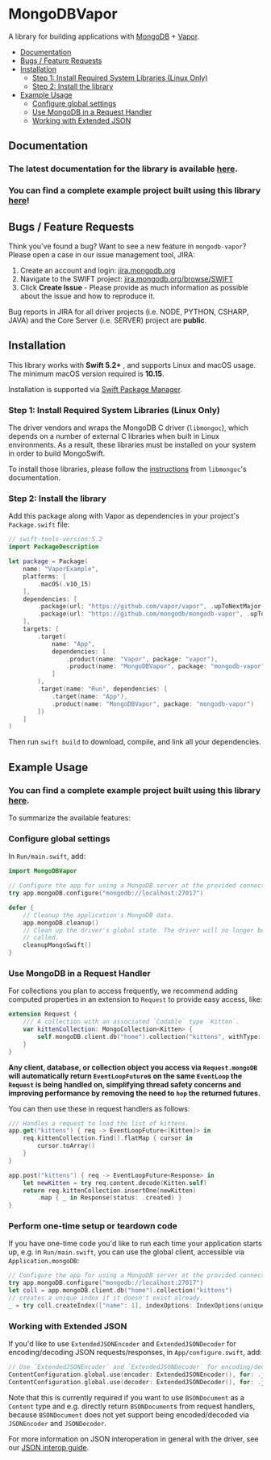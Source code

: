 # MongoDBVapor
A library for building applications with [MongoDB](https://www.mongodb.com/) + [Vapor](https://vapor.codes/).

- [Documentation](#documentation)
- [Bugs / Feature Requests](#bugs---feature-requests)
- [Installation](#installation)
  * [Step 1: Install Required System Libraries (Linux Only)](#step-1--install-required-system-libraries--linux-only-)
  * [Step 2: Install the library](#step-2--install-the-library)
- [Example Usage](#example-usage)
  * [Configure global settings](#configure-global-settings)
  * [Use MongoDB in a Request Handler](#use-mongodb-in-a-request-handler)
  * [Working with Extended JSON](#working-with-extended-json)

## Documentation
### The latest documentation for the library is available [here](https://mongodb.github.io/mongodb-vapor/).

### You can find a complete example project built using this library [here](https://github.com/mongodb/mongo-swift-driver/tree/main/Examples/VaporExample)!

## Bugs / Feature Requests
Think you've found a bug? Want to see a new feature in `mongodb-vapor`? Please open a case in our issue management tool, JIRA:

1. Create an account and login: [jira.mongodb.org](https://jira.mongodb.org)
2. Navigate to the SWIFT project: [jira.mongodb.org/browse/SWIFT](https://jira.mongodb.org/browse/SWIFT)
3. Click **Create Issue** - Please provide as much information as possible about the issue and how to reproduce it.

Bug reports in JIRA for all driver projects (i.e. NODE, PYTHON, CSHARP, JAVA) and the
Core Server (i.e. SERVER) project are **public**.

## Installation
This library works with **Swift 5.2+** , and supports Linux and macOS usage. The minimum macOS version required is **10.15**.

Installation is supported via [Swift Package Manager](https://swift.org/package-manager/).

### Step 1: Install Required System Libraries (Linux Only)
The driver vendors and wraps the MongoDB C driver (`libmongoc`), which depends on a number of external C libraries when built in Linux environments. As a result, these libraries must be installed on your system in order to build MongoSwift.

To install those libraries, please follow the [instructions](http://mongoc.org/libmongoc/current/installing.html#prerequisites-for-libmongoc) from `libmongoc`'s documentation.

### Step 2: Install the library
Add this package along with Vapor as dependencies in your project's `Package.swift` file:

```swift
// swift-tools-version:5.2
import PackageDescription

let package = Package(
    name: "VaporExample",
    platforms: [
        .macOS(.v10_15)
    ],
    dependencies: [
        .package(url: "https://github.com/vapor/vapor", .upToNextMajor(from: "4.7.0")),
        .package(url: "https://github.com/mongodb/mongodb-vapor", .upToNextMajor(from: "1.0.0"))
    ],
    targets: [
        .target(
            name: "App",
            dependencies: [
                .product(name: "Vapor", package: "vapor"),
                .product(name: "MongoDBVapor", package: "mongodb-vapor")
            ]
        ),
        .target(name: "Run", dependencies: [
            .target(name: "App"),
            .product(name: "MongoDBVapor", package: "mongodb-vapor")
        ])
    ]
)
```

Then run `swift build` to download, compile, and link all your dependencies.

## Example Usage
### You can find a complete example project built using this library [here](https://github.com/mongodb/mongo-swift-driver/tree/main/Examples/VaporExample). 

To summarize the available features:

### Configure global settings

In `Run/main.swift`, add:
```swift
import MongoDBVapor

// Configure the app for using a MongoDB server at the provided connection string.
try app.mongoDB.configure("mongodb://localhost:27017")

defer {
    // Cleanup the application's MongoDB data.
    app.mongoDB.cleanup()
    // Clean up the driver's global state. The driver will no longer be usable from this program after this method is
    // called.
    cleanupMongoSwift()
}
```

### Use MongoDB in a Request Handler
For collections you plan to access frequently, we recommend adding computed properties in an extension to `Request`
to provide easy access, like:
```swift
extension Request {
    /// A collection with an associated `Codable` type `Kitten`.
    var kittenCollection: MongoCollection<Kitten> {
        self.mongoDB.client.db("home").collection("kittens", withType: Kitten.self)
    }
}
```

**Any client, database, or collection object you access via `Request.mongoDB` will automatically return `EventLoopFuture`s 
on the same `EventLoop` the `Request` is being handled on, simplifying thread safety concerns and improving performance
by removing the need to `hop` the returned futures.**

You can then use these in request handlers as follows:
```swift
/// Handles a request to load the list of kittens.
app.get("kittens") { req -> EventLoopFuture<[Kitten]> in
    req.kittenCollection.find().flatMap { cursor in
        cursor.toArray()
    }
}

app.post("kittens") { req -> EventLoopFuture<Response> in
    let newKitten = try req.content.decode(Kitten.self)
    return req.kittenCollection.insertOne(newKitten)
        .map { _ in Response(status: .created) }
}
```

### Perform one-time setup or teardown code
If you have one-time code you'd like to run each time your application starts up, e.g. in `Run/main.swift`, you can
use the global client, accessible via `Application.mongoDB`:
```swift
// Configure the app for using a MongoDB server at the provided connection string.
try app.mongoDB.configure("mongodb://localhost:27017")
let coll = app.mongoDB.client.db("home").collection("kittens")
// creates a unique index if it doesn't exist already.
_ = try coll.createIndex(["name": 1], indexOptions: IndexOptions(unique: true)).wait()
```

### Working with Extended JSON
If you'd like to use `ExtendedJSONEncoder` and `ExtendedJSONDecoder` for encoding/decoding JSON requests/responses, in  `App/configure.swift`, add:
```swift
// Use `ExtendedJSONEncoder` and `ExtendedJSONDecoder` for encoding/decoding `Content`.
ContentConfiguration.global.use(encoder: ExtendedJSONEncoder(), for: .json)
ContentConfiguration.global.use(decoder: ExtendedJSONDecoder(), for: .json)
```
Note that this is currently required if you want to use `BSONDocument` as a `Content` type and e.g.
directly return `BSONDocument`s from request handlers, because `BSONDocument` does not yet support 
being encoded/decoded via `JSONEncoder` and `JSONDecoder`.

For more information on JSON interoperation in general with the driver, see our 
[JSON interop guide](https://mongodb.github.io/swift-bson/docs/current/SwiftBSON/json-interop.html).
